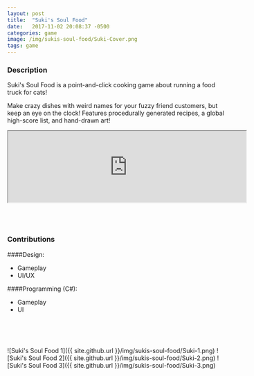 ```yaml
---
layout: post
title:  "Suki's Soul Food"
date:   2017-11-02 20:08:37 -0500
categories: game
image: /img/sukis-soul-food/Suki-Cover.png
tags: game
---
```

### Description
Suki's Soul Food is a point-and-click cooking game about running a food truck for cats! 

Make crazy dishes with weird names for your fuzzy friend customers, but keep an eye on the clock! Features procedurally generated recipes, a global high-score list, and hand-drawn art!

<iframe frameborder="2" src="https://itch.io/embed/157302?linkback=true&amp;border_width=0&amp;bg_color=00A5E5&amp;fg_color=eeeeee&amp;border_color=0080FF" width="550" height="165"></iframe>
<div style = "height:50px"></div>

### Contributions

####Design:
* Gameplay
* UI/UX

####Programming (C#):
* Gameplay
* UI

<div style = "height:50px"></div>

![Suki's Soul Food 1]({{ site.github.url }}/img/sukis-soul-food/Suki-1.png)
![Suki's Soul Food 2]({{ site.github.url }}/img/sukis-soul-food/Suki-2.png)
![Suki's Soul Food 3]({{ site.github.url }}/img/sukis-soul-food/Suki-3.png)
